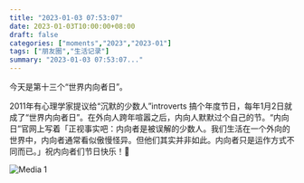 ```yaml
---
title: "2023-01-03 07:53:07"
date: 2023-01-03T10:00:00+08:00
draft: false
categories: ["moments","2023","2023-01"]
tags: ["朋友圈","生活记录"]
summary: "2023-01-03 07:53:07..."
---
```


今天是第十三个“世界内向者日”。

2011年有心理学家提议给“沉默的少数人”introverts 搞个年度节日，每年1月2日就成了“世界内向者日”。在外向人跨年喧嚣之后，内向人默默过个自己的节。“内向日”官网上写着「正视事实吧：内向者是被误解的少数人。我们生活在一个外向的世界中，内向者通常看似傲慢怪异。但他们其实并非如此。内向者只是运作方式不同而已。」
​
​祝内向者们节日快乐！🫣

![Media 1](/Moments/photos/2023-01-03/202301030753070.jpg)

